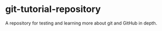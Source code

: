 # git-tutorial-repository
A repository for testing and learning more about git and GitHub in depth.
